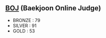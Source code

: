 [BOJ](https://www.acmicpc.net/) (Baekjoon Online Judge)
-----------------
- BRONZE : 79
- SILVER : 91
- GOLD : 53
